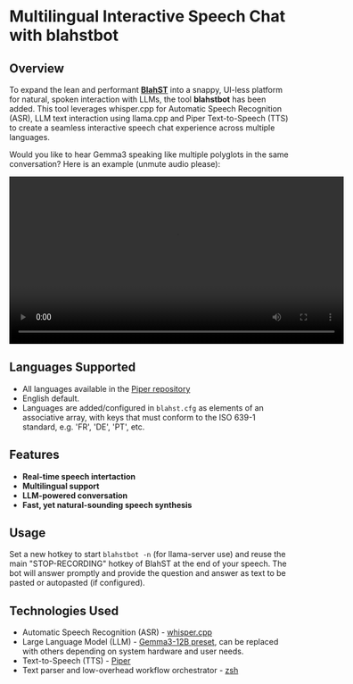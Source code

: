 # Multilingual Interactive Speech Chat with **blahstbot**

## Overview
To expand the lean and performant [**BlahST**](https://github.com/QuantiusBenignus/BlahST) into a snappy, UI-less platform for natural, spoken interaction with LLMs, the tool **blahstbot** has been added.
This tool leverages whisper.cpp for Automatic Speech Recognition (ASR), LLM text interaction using llama.cpp and Piper Text-to-Speech (TTS) to create a seamless interactive speech chat experience across multiple languages.

Would you like to hear Gemma3 speaking like multiple polyglots in the same conversation? Here is an example (unmute audio please):

<video src='./blahstbotml.mp4' width=600/></video>

## Languages Supported
- All languages available in the [Piper repository](https://github.com/rhasspy/piper/blob/master/VOICES.md)
- English default.
- Languages are added/configured in `blahst.cfg` as elements of an associative array, with keys that must conform to the ISO 639-1 standard, e.g. 'FR', 'DE', 'PT', etc.

## Features

* **Real-time speech intertaction**
* **Multilingual support**
* **LLM-powered conversation**
* **Fast, yet natural-sounding speech synthesis**

## Usage

Set a new hotkey to start `blahstbot -n` (for llama-server use) and reuse the main "STOP-RECORDING" hotkey of BlahST at the end of your speech. 
The bot will answer promptly and provide the question and answer as text to be pasted or autopasted (if configured). 

## Technologies Used
- Automatic Speech Recognition (ASR) - [whisper.cpp](https://github.com/ggml-org/whisper.cpp)
- Large Language Model (LLM) - [Gemma3-12B preset](https://huggingface.co/google/gemma-3-12b-it-qat-q4_0-gguf), can be replaced with others depending on system hardware and user needs.
- Text-to-Speech (TTS) - [Piper](https://github.com/rhasspy/piper)
- Text parser and low-overhead workflow orchestrator - [zsh](https://www.zsh.org/)

